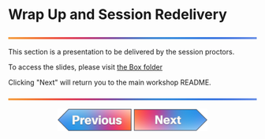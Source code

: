 # Wrap Up and Session Redelivery

![line](../../images/banner.png)

This section is a presentation to be delivered by the session proctors.

To access the slides, please visit [the Box folder](https://cisco.app.box.com/folder/340062289300?s=hmrhjoshhzez3vlzdisvk0s9frn0lh5c)

Clicking "Next" will return you to the main workshop README.

![line](../../images/banner.png)
<p align="center">
<a href="../13-hands-on-mcp-and-cml/1.md"><img src="../../images/previous.png" width="150px"></a>
<a href="../../README.md"><img src="../../images/next.png" width="150px"></a>
</p>
